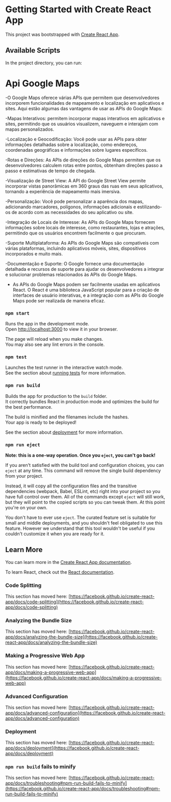 # Getting Started with Create React App

This project was bootstrapped with [Create React App](https://github.com/facebook/create-react-app).

## Available Scripts

In the project directory, you can run:

# Api Google Maps
-O Google Maps oferece várias APIs que permitem que desenvolvedores incorporem funcionalidades de mapeamento e localização em aplicativos e sites. Aqui estão algumas das vantagens de usar as APIs do Google Maps:

-Mapas Interativos:  permitem incorporar mapas interativos em aplicativos e sites, permitindo que os usuários visualizem, naveguem e interajam com mapas personalizados.

-Localização e Geocodificação: Você pode usar as APIs para obter informações detalhadas sobre a localização, como endereços, coordenadas geográficas e informações sobre lugares específicos.

-Rotas e Direções: As APIs de direções do Google Maps permitem que os desenvolvedores calculem rotas entre pontos, obtenham direções passo a passo e estimativas de tempo de chegada.

-Visualização de Street View: A API do Google Street View permite incorporar vistas panorâmicas em 360 graus das ruas em seus aplicativos, tornando a experiência de mapeamento mais imersiva.

-Personalização: Você pode personalizar a aparência dos mapas, adicionando marcadores, polígonos, informações adicionais e estilizando-os de acordo com as necessidades do seu aplicativo ou site.

-Integração de Locais de Interesse: As APIs do Google Maps fornecem informações sobre locais de interesse, como restaurantes, lojas e atrações, permitindo que os usuários encontrem facilmente o que procuram.

-Suporte Multiplataforma: As APIs do Google Maps são compatíveis com várias plataformas, incluindo aplicativos móveis, sites, dispositivos incorporados e muito mais.

-Documentação e Suporte: O Google fornece uma documentação detalhada e recursos de suporte para ajudar os desenvolvedores a integrar e solucionar problemas relacionados às APIs do Google Maps.

- As APIs do Google Maps podem ser facilmente usadas em aplicativos React. O React é uma biblioteca JavaScript popular para a criação de interfaces de usuário interativas, e a integração com as APIs do Google Maps pode ser realizada de maneira eficaz.


### `npm start`

Runs the app in the development mode.\
Open [http://localhost:3000](http://localhost:3000) to view it in your browser.

The page will reload when you make changes.\
You may also see any lint errors in the console.

### `npm test`

Launches the test runner in the interactive watch mode.\
See the section about [running tests](https://facebook.github.io/create-react-app/docs/running-tests) for more information.

### `npm run build`

Builds the app for production to the `build` folder.\
It correctly bundles React in production mode and optimizes the build for the best performance.

The build is minified and the filenames include the hashes.\
Your app is ready to be deployed!

See the section about [deployment](https://facebook.github.io/create-react-app/docs/deployment) for more information.

### `npm run eject`

**Note: this is a one-way operation. Once you `eject`, you can't go back!**

If you aren't satisfied with the build tool and configuration choices, you can `eject` at any time. This command will remove the single build dependency from your project.

Instead, it will copy all the configuration files and the transitive dependencies (webpack, Babel, ESLint, etc) right into your project so you have full control over them. All of the commands except `eject` will still work, but they will point to the copied scripts so you can tweak them. At this point you're on your own.

You don't have to ever use `eject`. The curated feature set is suitable for small and middle deployments, and you shouldn't feel obligated to use this feature. However we understand that this tool wouldn't be useful if you couldn't customize it when you are ready for it.

## Learn More

You can learn more in the [Create React App documentation](https://facebook.github.io/create-react-app/docs/getting-started).

To learn React, check out the [React documentation](https://reactjs.org/).

### Code Splitting

This section has moved here: [https://facebook.github.io/create-react-app/docs/code-splitting](https://facebook.github.io/create-react-app/docs/code-splitting)

### Analyzing the Bundle Size

This section has moved here: [https://facebook.github.io/create-react-app/docs/analyzing-the-bundle-size](https://facebook.github.io/create-react-app/docs/analyzing-the-bundle-size)

### Making a Progressive Web App

This section has moved here: [https://facebook.github.io/create-react-app/docs/making-a-progressive-web-app](https://facebook.github.io/create-react-app/docs/making-a-progressive-web-app)

### Advanced Configuration

This section has moved here: [https://facebook.github.io/create-react-app/docs/advanced-configuration](https://facebook.github.io/create-react-app/docs/advanced-configuration)

### Deployment

This section has moved here: [https://facebook.github.io/create-react-app/docs/deployment](https://facebook.github.io/create-react-app/docs/deployment)

### `npm run build` fails to minify

This section has moved here: [https://facebook.github.io/create-react-app/docs/troubleshooting#npm-run-build-fails-to-minify](https://facebook.github.io/create-react-app/docs/troubleshooting#npm-run-build-fails-to-minify)
